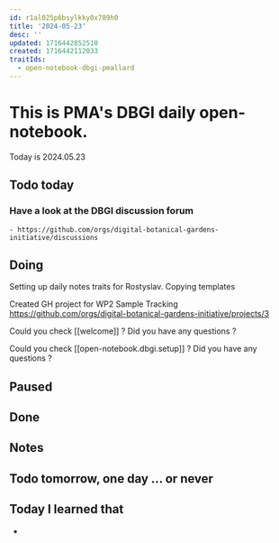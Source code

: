 ```yaml
---
id: r1al025p6bsylkky0x789h0
title: '2024-05-23'
desc: ''
updated: 1716442852510
created: 1716442112033
traitIds:
  - open-notebook-dbgi-pmallard
---
```



# This is PMA's DBGI daily open-notebook.

Today is 2024.05.23

## Todo today

### Have a look at the DBGI discussion forum
    - https://github.com/orgs/digital-botanical-gardens-initiative/discussions
###
###

## Doing

Setting up daily notes traits for Rostyslav.
Copying templates

Created GH project for WP2 Sample Tracking https://github.com/orgs/digital-botanical-gardens-initiative/projects/3


Could you check [[welcome]] ? Did you have any questions ?

Could you check [[open-notebook.dbgi.setup]] ? Did you have any questions ?



## Paused

## Done

## Notes



## Todo tomorrow, one day ... or never

###
###
###


## Today I learned that

-